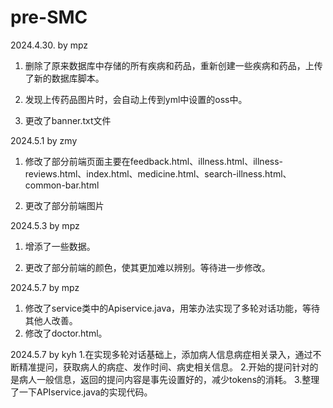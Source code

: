 # pre-SMC

2024.4.30. by mpz 

1. 删除了原来数据库中存储的所有疾病和药品，重新创建一些疾病和药品，上传了新的数据库脚本。 

2. 发现上传药品图片时，会自动上传到yml中设置的oss中。  

3. 更改了banner.txt文件  



2024.5.1 by zmy  

1. 修改了部分前端页面主要在feedback.html、illness.html、illness-reviews.html、index.html、medicine.html、search-illness.html、common-bar.html    

2. 更改了部分前端图片  



2024.5.3 by mpz

1. 增添了一些数据。

2. 更改了部分前端的颜色，使其更加难以辨别。等待进一步修改。



2024.5.7 by mpz

1. 修改了service类中的Apiservice.java，用笨办法实现了多轮对话功能，等待其他人改善。
2. 修改了doctor.html。

2024.5.7 by kyh
1.在实现多轮对话基础上，添加病人信息病症相关录入，通过不断精准提问，获取病人的病症、发作时间、病史相关信息。
2.开始的提问针对的是病人一般信息，返回的提问内容是事先设置好的，减少tokens的消耗。
3.整理了一下APIservice.java的实现代码。
